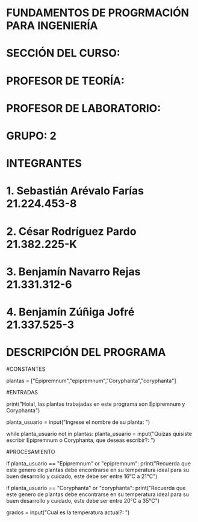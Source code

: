 # FUNDAMENTOS DE PROGRMACIÓN PARA INGENIERÍA
# SECCIÓN DEL CURSO:
# PROFESOR DE TEORÍA:
# PROFESOR DE LABORATORIO:
# GRUPO: 2
# INTEGRANTES
# 1. Sebastián Arévalo Farías 21.224.453-8
# 2. César Rodríguez Pardo 21.382.225-K
# 3. Benjamín Navarro Rejas 21.331.312-6
# 4. Benjamín Zúñiga Jofré 21.337.525-3
# DESCRIPCIÓN DEL PROGRAMA 

#CONSTANTES

plantas = ["Epipremnum","epipremnum","Coryphanta","coryphanta"]

#ENTRADAS

print("Hola!, las plantas trabajadas en este programa son Epipremnum y Coryphanta")

planta_usuario = input("Ingrese el nombre de su planta: ")

while planta_usuario not in plantas:
    planta_usuario = input("Quizas quisiste escribir Epipremnum o Coryphanta, que deseas escribir?: ")

#PROCESAMIENTO

if planta_usuario == "Epipremnum" or "epipremnum":
    print("Recuerda que este genero de plantas debe encontrarse en su temperatura ideal para su buen desarrollo y cuidado, este debe ser entre 16°C a 21°C")
    
if planta_usuario == "Coryphanta" or "coryphanta":
    print("Recuerda que este genero de plantas debe encontrarse en su temperatura ideal para su buen desarrollo y cuidado, este debe ser entre 20°C a 35°C")
    
grados = input("Cual es la temperatura actual?: ")
